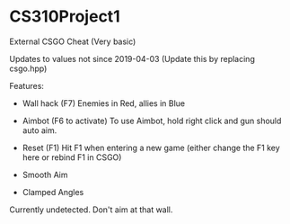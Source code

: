 # CS310Project1
External CSGO Cheat (Very basic)

Updates to values not since 2019-04-03 (Update this by replacing csgo.hpp) 

Features:
- Wall hack       (F7)
  Enemies in Red, allies in Blue
- Aimbot          (F6 to activate)
  To use Aimbot, hold right click and gun should auto aim. 
- Reset           (F1)
  Hit F1 when entering a new game (either change the F1 key here or rebind F1 in CSGO)

- Smooth Aim
- Clamped Angles
  
Currently undetected. Don't aim at that wall. 
